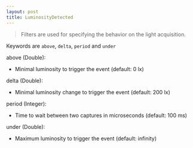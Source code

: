 ```yaml
---
layout: post
title: LuminosityDetected
---
```


> Filters are used for specifying the behavior on the light acquisition.

Keywords are `above`, `delta`, `period` and `under`

above (Double):

- Minimal luminosity  to trigger the event (default: 0 lx)

delta (Double):

- Minimal luminosity change to trigger the event (default: 200 lx)

period (Integer):

- Time to wait between two captures in microseconds (default: 100 ms)

under (Double):

- Maximum luminosity to trigger the event (default: infinity)

